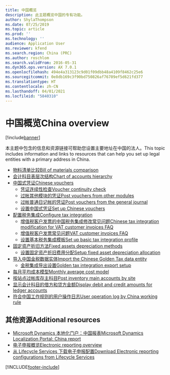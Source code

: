 ```yaml
---
title: 中国概览
description: 此主题概览中国的专有功能。
author: ShylaThompson
ms.date: 07/25/2019
ms.topic: article
ms.prod: ''
ms.technology: ''
audience: Application User
ms.reviewer: kfend
ms.search.region: China (PRC)
ms.author: roschlom
ms.search.validFrom: 2016-05-31
ms.dyn365.ops.version: AX 7.0.1
ms.openlocfilehash: 494e4a313123c9d01f09dbb48a4109f8462c25e6
ms.sourcegitcommit: 0e8db169c3f90bd750826af76709ef5d621fd377
ms.translationtype: HT
ms.contentlocale: zh-CN
ms.lasthandoff: 04/01/2021
ms.locfileid: "5840310"
---
```

# <a name="china-overview"></a><span data-ttu-id="beca3-103">中国概览</span><span class="sxs-lookup"><span data-stu-id="beca3-103">China overview</span></span>

[!include[banner](../includes/banner.md)]

<span data-ttu-id="beca3-104">本主题中包含的信息和资源链接可帮助您设置主要地址在中国的法人。</span><span class="sxs-lookup"><span data-stu-id="beca3-104">This topic includes information and links to resources that can help you set up legal entities with a primary address in China.</span></span>

-   [<span data-ttu-id="beca3-105">物料清单比较</span><span class="sxs-lookup"><span data-stu-id="beca3-105">Bill of materials comparison</span></span>](apac-chn-bom-comparison.md)
-   [<span data-ttu-id="beca3-106">会计科目表层次结构</span><span class="sxs-lookup"><span data-stu-id="beca3-106">Chart of accounts hierarchy</span></span>](tasks/china-hierarchy-chart-accounts.md) 
-   [<span data-ttu-id="beca3-107">中国式凭证</span><span class="sxs-lookup"><span data-stu-id="beca3-107">Chinese vouchers</span></span>](apac-chn-vouchers.md)
    -   [<span data-ttu-id="beca3-108">凭证连续性检查</span><span class="sxs-lookup"><span data-stu-id="beca3-108">Voucher continuity check</span></span>](tasks/chinese-voucher-continuity-check.md)
    -   [<span data-ttu-id="beca3-109">过帐其他模块的凭证</span><span class="sxs-lookup"><span data-stu-id="beca3-109">Post vouchers from other modules</span></span>](tasks/post-vouchers-other-modules-like-sales-invoices.md)
    -   [<span data-ttu-id="beca3-110">过帐普通日记帐的凭证</span><span class="sxs-lookup"><span data-stu-id="beca3-110">Post vouchers from the general journal</span></span>](tasks/post-vouchers-general-journal.md)
    -   [<span data-ttu-id="beca3-111">设置中国式凭证</span><span class="sxs-lookup"><span data-stu-id="beca3-111">Set up Chinese vouchers</span></span>](tasks/set-up-chinese-vouchers.md)
-   [<span data-ttu-id="beca3-112">配置税务集成</span><span class="sxs-lookup"><span data-stu-id="beca3-112">Configure tax integration</span></span>](apac-chn-tax-integration.md)
    -   [<span data-ttu-id="beca3-113">增值税客户发票的中国税务集成修改常见问题</span><span class="sxs-lookup"><span data-stu-id="beca3-113">Chinese tax integration modification for VAT customer invoices FAQ</span></span>](apac-chn-tax-integration-vat-customer-invoices.md)
    -   [<span data-ttu-id="beca3-114">增值税客户发票常见问题</span><span class="sxs-lookup"><span data-stu-id="beca3-114">VAT customer invoices FAQ</span></span>](apac-chn-tax-integration-vat-customer-invoices.md)
    -   [<span data-ttu-id="beca3-115">设置基本税务集成模板</span><span class="sxs-lookup"><span data-stu-id="beca3-115">Set up basic tax integration profile</span></span>](tasks/set-up-basic-tax-integration-profile-china.md)
-   [<span data-ttu-id="beca3-116">固定资产折旧方法</span><span class="sxs-lookup"><span data-stu-id="beca3-116">Fixed assets depreciation methods </span></span>](apac-chn-depreciation-methods-fixed-assets.md)
    -   [<span data-ttu-id="beca3-117">设置固定资产折旧费用分配</span><span class="sxs-lookup"><span data-stu-id="beca3-117">Setup fixed asset depreciation allocation </span></span>](tasks/fixed-asset-depreciation-allocation.md)
-   [<span data-ttu-id="beca3-118">导入中国金税数据实体</span><span class="sxs-lookup"><span data-stu-id="beca3-118">Import the Chinese Golden Tax data entity</span></span>](apac-chn-import-golden-tax-data-entity.md)
    -   [<span data-ttu-id="beca3-119">金税集成导出设置</span><span class="sxs-lookup"><span data-stu-id="beca3-119">Golden tax integration export setup</span></span>](tasks/golden-tax-integration-export-setup.md)
-   [<span data-ttu-id="beca3-120">每月平均成本模型</span><span class="sxs-lookup"><span data-stu-id="beca3-120">Monthly average cost model</span></span>](apac-chn-monthly-average-cost-model.md)
-   [<span data-ttu-id="beca3-121">按站点过帐库存主科目</span><span class="sxs-lookup"><span data-stu-id="beca3-121">Post inventory main accounts by site</span></span>](apac-chn-post-inventory-main-accounts-by-site.md)
-   [<span data-ttu-id="beca3-122">显示会计科目的借方和贷方金额</span><span class="sxs-lookup"><span data-stu-id="beca3-122">Display debit and credit amounts for ledger accounts</span></span>](apac-chn-negative-debits-credits.md)
-   [<span data-ttu-id="beca3-123">符合中国工作规则的用户操作日志</span><span class="sxs-lookup"><span data-stu-id="beca3-123">User operation log by China working rule</span></span>](tasks/user-operation-log-china-working-rule.md)

## <a name="additional-resources"></a><span data-ttu-id="beca3-124">其他资源</span><span class="sxs-lookup"><span data-stu-id="beca3-124">Additional resources</span></span>
- [<span data-ttu-id="beca3-125">Microsoft Dynamics 本地化门户：中国报表</span><span class="sxs-lookup"><span data-stu-id="beca3-125">Microsoft Dynamics Localization Portal: China report</span></span>](https://mbs.microsoft.com/files/customer/AX/Support/supportnews/China.html)
- [<span data-ttu-id="beca3-126">电子申报概览</span><span class="sxs-lookup"><span data-stu-id="beca3-126">Electronic reporting overview</span></span>](../../dev-itpro/analytics/general-electronic-reporting.md)
- [<span data-ttu-id="beca3-127">从 Lifecycle Services 下载电子申报配置</span><span class="sxs-lookup"><span data-stu-id="beca3-127">Download Electronic reporting configurations from Lifecycle Services</span></span>](../../dev-itpro/analytics/download-electronic-reporting-configuration-lcs.md)


[!INCLUDE[footer-include](../../includes/footer-banner.md)]